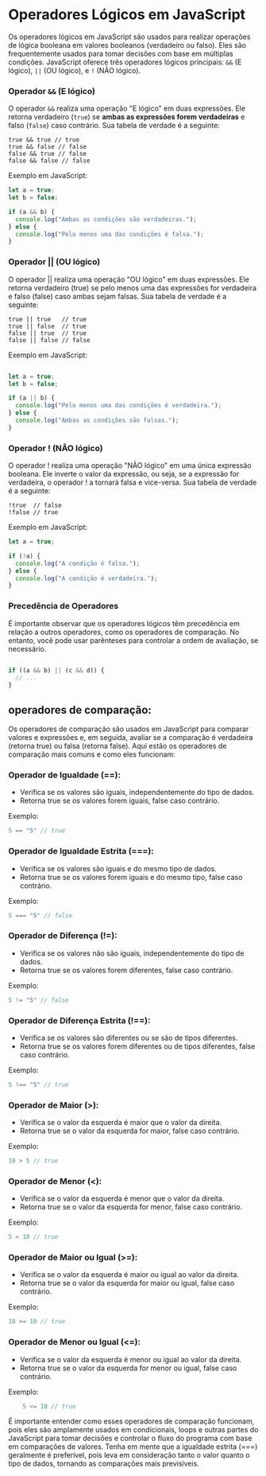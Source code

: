# Operadores Lógicos em JavaScript

Os operadores lógicos em JavaScript são usados para realizar operações de lógica booleana em valores booleanos (verdadeiro ou falso). Eles são frequentemente usados para tomar decisões com base em múltiplas condições. JavaScript oferece três operadores lógicos principais: `&&` (E lógico), `||` (OU lógico), e `!` (NÃO lógico).

### Operador `&&` (E lógico)

O operador `&&` realiza uma operação "E lógico" em duas expressões. Ele retorna verdadeiro (`true`) se **ambas as expressões forem verdadeiras** e falso (`false`) caso contrário. Sua tabela de verdade é a seguinte:

```arduino
true && true // true
true && false // false
false && true // false
false && false // false
```


Exemplo em JavaScript:

```javascript
let a = true;
let b = false;

if (a && b) {
  console.log("Ambas as condições são verdadeiras.");
} else {
  console.log("Pelo menos uma das condições é falsa.");
}
```

### Operador || (OU lógico)

O operador || realiza uma operação "OU lógico" em duas expressões. Ele retorna verdadeiro (true) se pelo menos uma das expressões for verdadeira e falso (false) caso ambas sejam falsas. Sua tabela de verdade é a seguinte:

```arduino
true || true   // true
true || false  // true
false || true  // true
false || false // false
```

Exemplo em JavaScript:

```javascript

let a = true;
let b = false;

if (a || b) {
  console.log("Pelo menos uma das condições é verdadeira.");
} else {
  console.log("Ambas as condições são falsas.");
}
```
### Operador ! (NÃO lógico)

O operador ! realiza uma operação "NÃO lógico" em uma única expressão booleana. Ele inverte o valor da expressão, ou seja, se a expressão for verdadeira, o operador ! a tornará falsa e vice-versa. Sua tabela de verdade é a seguinte:

```arduino
!true  // false
!false // true
```

Exemplo em JavaScript:

```javascript
let a = true;

if (!a) {
  console.log("A condição é falsa.");
} else {
  console.log("A condição é verdadeira.");
}
```

### Precedência de Operadores

É importante observar que os operadores lógicos têm precedência em relação a outros operadores, como os operadores de comparação. No entanto, você pode usar parênteses para controlar a ordem de avaliação, se necessário.

```javascript

if ((a && b) || (c && d)) {
  // ...
}
```
## operadores de comparação:
Os operadores de comparação são usados em JavaScript para comparar valores e expressões e, em seguida, avaliar se a comparação é verdadeira (retorna true) ou falsa (retorna false). Aqui estão os operadores de comparação mais comuns e como eles funcionam:

### Operador de Igualdade (==):
- Verifica se os valores são iguais, independentemente do tipo de dados.
- Retorna true se os valores forem iguais, false caso contrário.

Exemplo:

```javascript
5 == "5" // true
```

### Operador de Igualdade Estrita (===):
- Verifica se os valores são iguais e do mesmo tipo de dados.
- Retorna true se os valores forem iguais e do mesmo tipo, false caso contrário.

Exemplo:

```javascript
5 === "5" // false
```

### Operador de Diferença (!=):

- Verifica se os valores não são iguais, independentemente do tipo de dados.
- Retorna true se os valores forem diferentes, false caso contrário.

Exemplo:

```javascript
5 != "5" // false
```

### Operador de Diferença Estrita (!==):

- Verifica se os valores são diferentes ou se são de tipos diferentes.
- Retorna true se os valores forem diferentes ou de tipos diferentes, false caso contrário.

Exemplo:
```javascript
5 !== "5" // true
```

### Operador de Maior (>):
- Verifica se o valor da esquerda é maior que o valor da direita.
- Retorna true se o valor da esquerda for maior, false caso contrário.

Exemplo:

```javascript
10 > 5 // true
```

### Operador de Menor (<):
- Verifica se o valor da esquerda é menor que o valor da direita.
- Retorna true se o valor da esquerda for menor, false caso contrário.

Exemplo:

```javascript
5 < 10 // true
```

### Operador de Maior ou Igual (>=):
- Verifica se o valor da esquerda é maior ou igual ao valor da direita.
- Retorna true se o valor da esquerda for maior ou igual, false caso contrário.

Exemplo:

```javascript
10 >= 10 // true
```

### Operador de Menor ou Igual (<=):
- Verifica se o valor da esquerda é menor ou igual ao valor da direita.
- Retorna true se o valor da esquerda for menor ou igual, false caso contrário.

Exemplo:

```javascript
    5 <= 10 // true
```

É importante entender como esses operadores de comparação funcionam, pois eles são amplamente usados em condicionais, loops e outras partes do JavaScript para tomar decisões e controlar o fluxo do programa com base em comparações de valores. Tenha em mente que a igualdade estrita (===) geralmente é preferível, pois leva em consideração tanto o valor quanto o tipo de dados, tornando as comparações mais previsíveis.